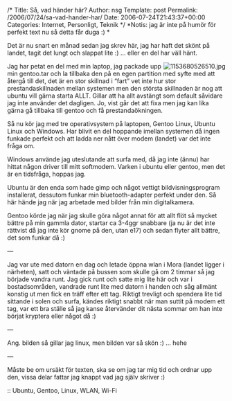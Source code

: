 /*
 Title: Så, vad händer här?
 Author: nsg
 Template: post
 Permalink: /2006/07/24/sa-vad-hander-har/
 Date: 2006-07-24T21:43:37+00:00
 Categories: Internet, Personligt, Teknik
*/
*Notis: jag är inte på humör för perfekt text nu så detta får duga :) *

Det är nu snart en månad sedan jag skrev här, jag har haft det skönt på landet, tagit det lungt och slappat lite :) &#8230; eller en del har väll hänt.

<img id="image88" src="http://cdn.junkpile.se/2006/07/1153680526510.jpg" alt="1153680526510.jpg" align="right" />Jag har petat en del med min laptop, jag packade upp min gentoo.tar och la tillbaka den på en egen partition med syfte med att återgå till det, det är en stor skillnad i &#8220;fart&#8221; vet inte hur stor prestandaskillnaden mellan systemen men den största skillnaden är nog att ubuntu vill gärna starta ALLT. Gillar att ha allt avstängt som default såvidare jag inte använder det dagligen. Jo, vist går det att fixa men jag kan lika gärna gå tillbaka till gentoo och få prestandaökningen.

Så nu kör jag med tre operativsystem på laptopen, Gentoo Linux, Ubuntu Linux och Windows. Har blivit en del hoppande imellan systemen då ingen funkade perfekt och att ladda ner nått över modem (landet) var det inte fråga om.

Windows använde jag uteslutande att surfa med, då jag inte (ännu) har hittat någon driver till mitt softmodem. Varken i ubuntu eller gentoo, men det är en tidsfråga, hoppas jag.

Ubuntu är den enda som hade gimp och något vettigt bildvisningsprogram installerat, dessutom funkar min bluetooth-adapter perfekt under den. Så här hände jag när jag arbetade med bilder från min digitalkamera.

Gentoo körde jag när jag skulle göra något annat för att allt flöt så mycket bättre på min gammla dator, startar ca 3-4ggr snabbare (ja nu är det inte rättvist då jag inte kör gnome på den, utan e17) och sedan flyter allt bättre, det som funkar då :) 

&#8212;

Jag var ute med datorn en dag och letade öppna wlan i Mora (landet ligger i närheten), satt och väntade på bussen som skulle gå om 2 timmar så jag började vandra runt. Jag gick runt och satte mig lite här och var i bostadsområden, vandrade runt lite med datorn i handen och såg allmänt konstig ut men fick en träff efter ett tag. Riktigt trevligt och spendera lite tid sittande i solen och surfa, kändes riktigt snabbt när man suttit på modem ett tag, var ett bra ställe så jag kanse återvänder dit nästa sommar om han inte börjat kryptera eller något då :) 

&#8212;

Ang. bilden så gillar jag linux, men bilden var så skön :) &#8230; hehe

&#8212;

Måste be om ursäkt för texten, ska se om jag tar mig tid och ordnar upp den, vissa delar fattar jag knappt vad jag själv skriver :) 

:: Ubuntu, Gentoo, Linux, WLAN, Wi-Fi

<small></small>